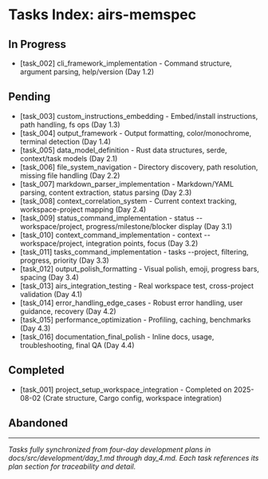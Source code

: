 # Tasks Index: airs-memspec

## In Progress

- [task_002] cli_framework_implementation - Command structure, argument parsing, help/version (Day 1.2)

## Pending

- [task_003] custom_instructions_embedding - Embed/install instructions, path handling, fs ops (Day 1.3)
- [task_004] output_framework - Output formatting, color/monochrome, terminal detection (Day 1.4)
- [task_005] data_model_definition - Rust data structures, serde, context/task models (Day 2.1)
- [task_006] file_system_navigation - Directory discovery, path resolution, missing file handling (Day 2.2)
- [task_007] markdown_parser_implementation - Markdown/YAML parsing, content extraction, status parsing (Day 2.3)
- [task_008] context_correlation_system - Current context tracking, workspace-project mapping (Day 2.4)
- [task_009] status_command_implementation - status --workspace/project, progress/milestone/blocker display (Day 3.1)
- [task_010] context_command_implementation - context --workspace/project, integration points, focus (Day 3.2)
- [task_011] tasks_command_implementation - tasks --project, filtering, progress, priority (Day 3.3)
- [task_012] output_polish_formatting - Visual polish, emoji, progress bars, spacing (Day 3.4)
- [task_013] airs_integration_testing - Real workspace test, cross-project validation (Day 4.1)
- [task_014] error_handling_edge_cases - Robust error handling, user guidance, recovery (Day 4.2)
- [task_015] performance_optimization - Profiling, caching, benchmarks (Day 4.3)
- [task_016] documentation_final_polish - Inline docs, usage, troubleshooting, final QA (Day 4.4)

## Completed

- [task_001] project_setup_workspace_integration - Completed on 2025-08-02 (Crate structure, Cargo config, workspace integration)


## Abandoned


---

*Tasks fully synchronized from four-day development plans in docs/src/development/day_1.md through day_4.md. Each task references its plan section for traceability and detail.*
